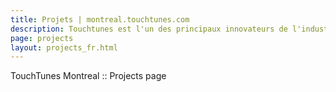 ```yaml
---
title: Projets | montreal.touchtunes.com
description: Touchtunes est l'un des principaux innovateurs de l'industrie de la musique. En savoir plus sur nos projets en cours et sur la façon dont vous pouvez travailler avec nous.
page: projects
layout: projects_fr.html
---
```


TouchTunes Montreal :: Projects page
